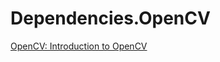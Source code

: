 # Dependencies.OpenCV

[OpenCV: Introduction to OpenCV](https://docs.opencv.org/4.x/df/d65/tutorial_table_of_content_introduction.html)
